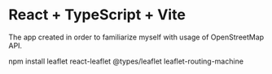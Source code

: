 # React + TypeScript + Vite

The app created in order to familiarize myself with usage of OpenStreetMap API.

npm install leaflet react-leaflet @types/leaflet leaflet-routing-machine
